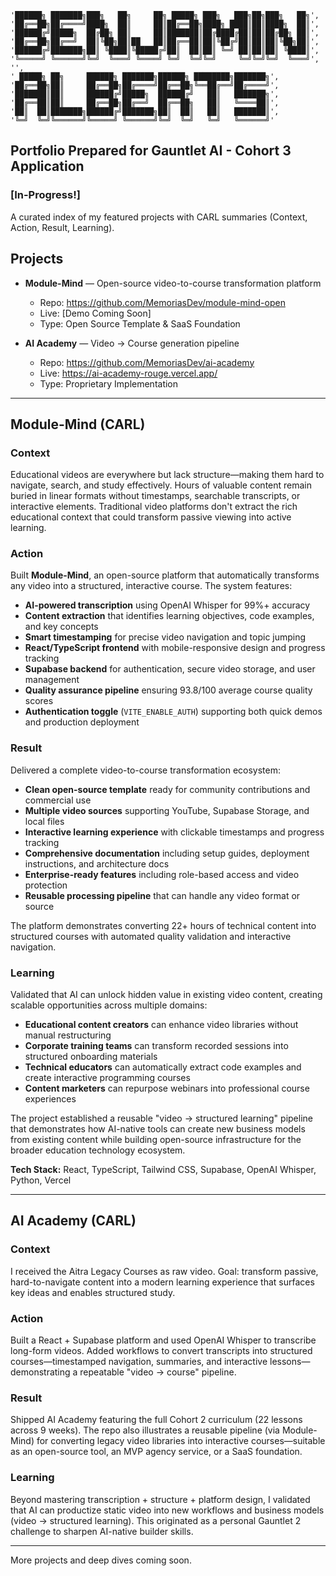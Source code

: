     '██████╗ ███████╗███╗   ██╗     ██╗ █████╗ ███╗   ███╗██╗███╗   ██╗',
    '██╔══██╗██╔════╝████╗  ██║     ██║██╔══██╗████╗ ████║██║████╗  ██║',
    '██████╔╝█████╗  ██╔██╗ ██║     ██║███████║██╔████╔██║██║██╔██╗ ██║',
    '██╔══██╗██╔══╝  ██║╚██╗██║██   ██║██╔══██║██║╚██╔╝██║██║██║╚██╗██║',
    '██████╔╝███████╗██║ ╚████║╚█████╔╝██║  ██║██║ ╚═╝ ██║██║██║ ╚████║',
    '╚═════╝ ╚══════╝╚═╝  ╚═══╝ ╚════╝ ╚═╝  ╚═╝╚═╝     ╚═╝╚═╝╚═╝  ╚═══╝',
    '',
    ' █████╗ ██╗     ██████╗ ███████╗██████╗ ████████╗███████╗',
    '██╔══██╗██║     ██╔══██╗██╔════╝██╔══██╗╚══██╔══╝██╔════╝',
    '███████║██║     ██████╔╝█████╗  ██████╔╝   ██║   ███████╗',
    '██╔══██║██║     ██╔══██╗██╔══╝  ██╔══██╗   ██║   ╚════██║',
    '██║  ██║███████╗██████╔╝███████╗██║  ██║   ██║   ███████║',
    '╚═╝  ╚═╝╚══════╝╚═════╝ ╚══════╝╚═╝  ╚═╝   ╚═╝   ╚══════╝'

## Portfolio Prepared for Gauntlet AI - Cohort 3 Application 
### [In-Progress!]


A curated index of my featured projects with CARL summaries (Context, Action, Result, Learning).

## Projects

* **Module-Mind** — Open-source video-to-course transformation platform  
  * Repo: https://github.com/MemoriasDev/module-mind-open  
  * Live: [Demo Coming Soon]  
  * Type: Open Source Template & SaaS Foundation

* **AI Academy** — Video → Course generation pipeline  
  * Repo: https://github.com/MemoriasDev/ai-academy  
  * Live: https://ai-academy-rouge.vercel.app/  
  * Type: Proprietary Implementation

---

## Module-Mind (CARL)

### Context

Educational videos are everywhere but lack structure—making them hard to navigate, search, and study effectively. Hours of valuable content remain buried in linear formats without timestamps, searchable transcripts, or interactive elements. Traditional video platforms don't extract the rich educational context that could transform passive viewing into active learning.

### Action

Built **Module-Mind**, an open-source platform that automatically transforms any video into a structured, interactive course. The system features:

- **AI-powered transcription** using OpenAI Whisper for 99%+ accuracy
- **Content extraction** that identifies learning objectives, code examples, and key concepts
- **Smart timestamping** for precise video navigation and topic jumping
- **React/TypeScript frontend** with mobile-responsive design and progress tracking
- **Supabase backend** for authentication, secure video storage, and user management
- **Quality assurance pipeline** ensuring 93.8/100 average course quality scores
- **Authentication toggle** (`VITE_ENABLE_AUTH`) supporting both quick demos and production deployment

### Result

Delivered a complete video-to-course transformation ecosystem:

- **Clean open-source template** ready for community contributions and commercial use
- **Multiple video sources** supporting YouTube, Supabase Storage, and local files
- **Interactive learning experience** with clickable timestamps and progress tracking
- **Comprehensive documentation** including setup guides, deployment instructions, and architecture docs
- **Enterprise-ready features** including role-based access and video protection
- **Reusable processing pipeline** that can handle any video format or source

The platform demonstrates converting 22+ hours of technical content into structured courses with automated quality validation and interactive navigation.

### Learning

Validated that AI can unlock hidden value in existing video content, creating scalable opportunities across multiple domains:

- **Educational content creators** can enhance video libraries without manual restructuring
- **Corporate training teams** can transform recorded sessions into structured onboarding materials
- **Technical educators** can automatically extract code examples and create interactive programming courses
- **Content marketers** can repurpose webinars into professional course experiences

The project established a reusable "video → structured learning" pipeline that demonstrates how AI-native tools can create new business models from existing content while building open-source infrastructure for the broader education technology ecosystem.

**Tech Stack:** React, TypeScript, Tailwind CSS, Supabase, OpenAI Whisper, Python, Vercel

---

## AI Academy (CARL)

### Context

I received the Aitra Legacy Courses as raw video. Goal: transform passive, hard-to-navigate content into a modern learning experience that surfaces key ideas and enables structured study.

### Action

Built a React + Supabase platform and used OpenAI Whisper to transcribe long-form videos. Added workflows to convert transcripts into structured courses—timestamped navigation, summaries, and interactive lessons—demonstrating a repeatable "video → course" pipeline.

### Result

Shipped AI Academy featuring the full Cohort 2 curriculum (22 lessons across 9 weeks). The repo also illustrates a reusable pipeline (via Module-Mind) for converting legacy video libraries into interactive courses—suitable as an open-source tool, an MVP agency service, or a SaaS foundation.

### Learning

Beyond mastering transcription + structure + platform design, I validated that AI can productize static video into new workflows and business models (video → structured learning). This originated as a personal Gauntlet 2 challenge to sharpen AI-native builder skills.

---

More projects and deep dives coming soon.
